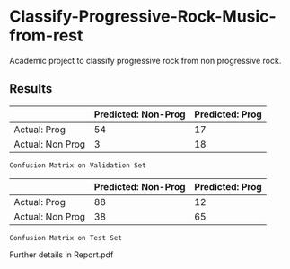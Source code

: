 # Classify-Progressive-Rock-Music-from-rest

Academic project to classify progressive rock from non progressive rock.

## Results

|  | Predicted: Non-Prog | Predicted: Prog
| --- | --- | ---
| Actual: Prog | 54 | 17
| Actual: Non Prog | 3 | 18

`Confusion Matrix on Validation Set`

|  | Predicted: Non-Prog | Predicted: Prog
| --- | --- | ---
| Actual: Prog | 88 | 12
| Actual: Non Prog | 38 | 65

`Confusion Matrix on Test Set`

Further details in Report.pdf